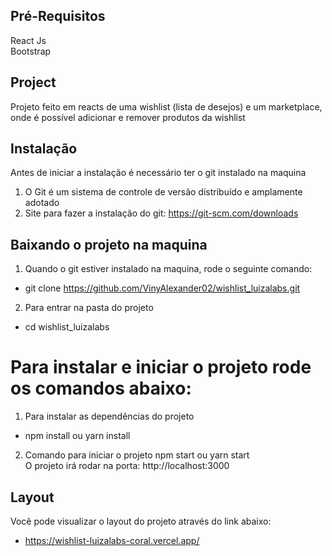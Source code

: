 ## Pré-Requisitos
React Js <br/>
Bootstrap

## Project 
Projeto feito em reacts de uma wishlist (lista de desejos) e um marketplace, onde é possível adicionar e remover produtos da wishlist

## Instalação
Antes de iniciar a instalação é necessário ter o git instalado na maquina <br/>
1. O Git é um sistema de controle de versão distribuído e amplamente adotado
2. Site para fazer a instalação do git: https://git-scm.com/downloads

## Baixando o projeto na maquina
1. Quando o git estiver instalado na maquina, rode o seguinte comando: <br />
* git clone https://github.com/VinyAlexander02/wishlist_luizalabs.git <br />
2. Para entrar na pasta do projeto
* cd wishlist_luizalabs

# Para instalar e iniciar o projeto rode os comandos abaixo:
1. Para instalar as dependências do projeto
* npm install ou yarn install

2. Comando para iniciar o projeto
npm start ou yarn start <br />
O projeto irá rodar na porta: http://localhost:3000

## Layout 
Você pode visualizar o layout do projeto através do link abaixo:<br />
* https://wishlist-luizalabs-coral.vercel.app/


